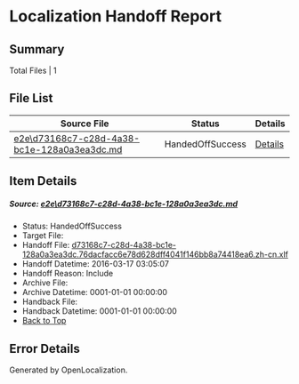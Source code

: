 # <a name='report-top'></a> Localization Handoff Report

## Summary
 Total Files | 1

## File List
 Source File | Status | Details 
 ----------- | ------ | ------- 
 [e2e\d73168c7-c28d-4a38-bc1e-128a0a3ea3dc.md](https://github.com/OpenLocalizationTest/oltest/blob/850a0da3686a9b2314c42ba1add43fa50c3cfd2d/e2e/d73168c7-c28d-4a38-bc1e-128a0a3ea3dc.md) | HandedOffSuccess | [Details](#f425da5869532da19d6bcd0e1bf049ce60a9be123)

## Item Details
##### <a name='f425da5869532da19d6bcd0e1bf049ce60a9be123'></a> Source: [e2e\d73168c7-c28d-4a38-bc1e-128a0a3ea3dc.md](https://github.com/OpenLocalizationTest/oltest/blob/850a0da3686a9b2314c42ba1add43fa50c3cfd2d/e2e/d73168c7-c28d-4a38-bc1e-128a0a3ea3dc.md)
* Status: HandedOffSuccess
* Target File: 
* Handoff File: [d73168c7-c28d-4a38-bc1e-128a0a3ea3dc.76dacfacc6e78d628dff4041f146bb8a74418ea6.zh-cn.xlf](https://github.com/OpenLocalizationTestOrg/olhandoff/blob/66f9087c9504e0533db09164b707a77424fb0fc2/ol-handoff/OpenLocalizationTestOrg/oltest.zh-cn/xinjiang/ht/d73168c7-c28d-4a38-bc1e-128a0a3ea3dc.76dacfacc6e78d628dff4041f146bb8a74418ea6.zh-cn.xlf)
* Handoff Datetime: 2016-03-17 03:05:07
* Handoff Reason: Include
* Archive File: 
* Archive Datetime: 0001-01-01 00:00:00
* Handback File: 
* Handback Datetime: 0001-01-01 00:00:00
* [Back to Top](#report-top)


## Error Details

Generated by OpenLocalization.
